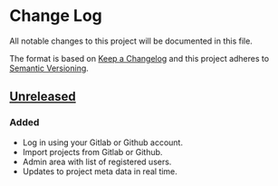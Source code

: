 # Change Log
All notable changes to this project will be documented in this file.

The format is based on [Keep a Changelog](http://keepachangelog.com/)
and this project adheres to [Semantic Versioning](http://semver.org/).

## [Unreleased]
### Added
- Log in using your Gitlab or Github account.
- Import projects from Gitlab or Github.
- Admin area with list of registered users.
- Updates to project meta data in real time.

[Unreleased]: https://github.com/ephracis/appatite/compare/8c736d6...HEAD